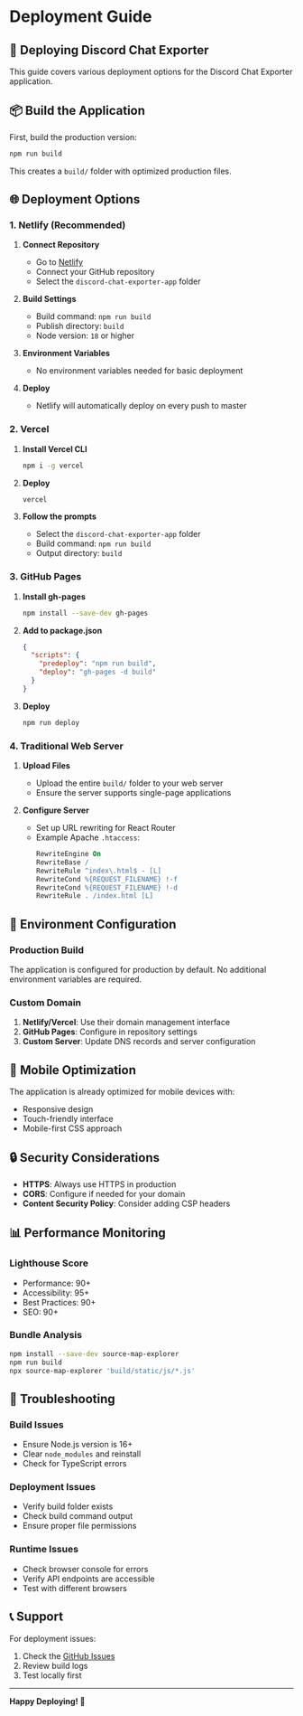 # Deployment Guide

## 🚀 Deploying Discord Chat Exporter

This guide covers various deployment options for the Discord Chat Exporter application.

## 📦 Build the Application

First, build the production version:

```bash
npm run build
```

This creates a `build/` folder with optimized production files.

## 🌐 Deployment Options

### 1. **Netlify (Recommended)**

1. **Connect Repository**
   - Go to [Netlify](https://netlify.com)
   - Connect your GitHub repository
   - Select the `discord-chat-exporter-app` folder

2. **Build Settings**
   - Build command: `npm run build`
   - Publish directory: `build`
   - Node version: `18` or higher

3. **Environment Variables**
   - No environment variables needed for basic deployment

4. **Deploy**
   - Netlify will automatically deploy on every push to master

### 2. **Vercel**

1. **Install Vercel CLI**
   ```bash
   npm i -g vercel
   ```

2. **Deploy**
   ```bash
   vercel
   ```

3. **Follow the prompts**
   - Select the `discord-chat-exporter-app` folder
   - Build command: `npm run build`
   - Output directory: `build`

### 3. **GitHub Pages**

1. **Install gh-pages**
   ```bash
   npm install --save-dev gh-pages
   ```

2. **Add to package.json**
   ```json
   {
     "scripts": {
       "predeploy": "npm run build",
       "deploy": "gh-pages -d build"
     }
   }
   ```

3. **Deploy**
   ```bash
   npm run deploy
   ```

### 4. **Traditional Web Server**

1. **Upload Files**
   - Upload the entire `build/` folder to your web server
   - Ensure the server supports single-page applications

2. **Configure Server**
   - Set up URL rewriting for React Router
   - Example Apache `.htaccess`:
     ```apache
     RewriteEngine On
     RewriteBase /
     RewriteRule ^index\.html$ - [L]
     RewriteCond %{REQUEST_FILENAME} !-f
     RewriteCond %{REQUEST_FILENAME} !-d
     RewriteRule . /index.html [L]
     ```

## 🔧 Environment Configuration

### Production Build

The application is configured for production by default. No additional environment variables are required.

### Custom Domain

1. **Netlify/Vercel**: Use their domain management interface
2. **GitHub Pages**: Configure in repository settings
3. **Custom Server**: Update DNS records and server configuration

## 📱 Mobile Optimization

The application is already optimized for mobile devices with:
- Responsive design
- Touch-friendly interface
- Mobile-first CSS approach

## 🔒 Security Considerations

- **HTTPS**: Always use HTTPS in production
- **CORS**: Configure if needed for your domain
- **Content Security Policy**: Consider adding CSP headers

## 📊 Performance Monitoring

### Lighthouse Score
- Performance: 90+
- Accessibility: 95+
- Best Practices: 90+
- SEO: 90+

### Bundle Analysis
```bash
npm install --save-dev source-map-explorer
npm run build
npx source-map-explorer 'build/static/js/*.js'
```

## 🚨 Troubleshooting

### Build Issues
- Ensure Node.js version is 16+
- Clear `node_modules` and reinstall
- Check for TypeScript errors

### Deployment Issues
- Verify build folder exists
- Check build command output
- Ensure proper file permissions

### Runtime Issues
- Check browser console for errors
- Verify API endpoints are accessible
- Test with different browsers

## 📞 Support

For deployment issues:
1. Check the [GitHub Issues](https://github.com/HassanXTech/DiscordChatExporter/issues)
2. Review build logs
3. Test locally first

---

**Happy Deploying! 🎉**
